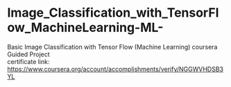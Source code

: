 # Image_Classification_with_TensorFlow_MachineLearning-ML-
 Basic Image Classification with Tensor Flow (Machine Learning) coursera Guided Project  
 certificate link: https://www.coursera.org/account/accomplishments/verify/NGGWVHDSB3YL
  
  
